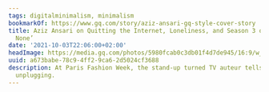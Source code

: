 ```yaml
---
tags: digitalminimalism, minimalism
bookmarkOf: https://www.gq.com/story/aziz-ansari-gq-style-cover-story
title: Aziz Ansari on Quitting the Internet, Loneliness, and Season 3 of ‘Master of
  None’
date: '2021-10-03T22:06:00+02:00'
headImage: https://media.gq.com/photos/5980fcab0c3db01f4d7de945/16:9/w_1280,c_limit/Aziz-Ansari-GQ-Style-1517-GQ-FEAA04-01.jpg
uuid: a673babe-78c9-4ff2-9ca6-2d5024cf3688
description: At Paris Fashion Week, the stand-up turned TV auteur tells us why he’s
  unplugging.
---
```


